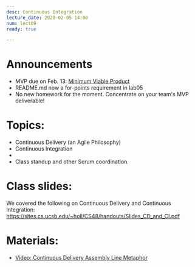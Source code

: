 ```yaml
---
desc: Continuous Integration
lecture_date: 2020-02-05 14:00
num: lect09
ready: true

---
```



# Announcements
* MVP due on Feb. 13: [Minimum Viable Product](https://en.wikipedia.org/wiki/Minimum_viable_product)
* README.md now a for-points requirement in lab05
* No new homework for the moment. Concentrate on your team's MVP deliverable! 


# Topics: 

* Continuous Delivery (an Agile Philosophy)
* Continuous Integration
* 
* Class standup and other Scrum coordination.


# Class slides: 
We covered the following on Continuous Delivery and Continuous Integration:
<https://sites.cs.ucsb.edu/~holl/CS48/handouts/Slides_CD_and_CI.pdf>


# Materials:
* [Video: Continuous Delivery Assembly Line Metaphor](http://www.youtube.com/watch?v=SIaVsG7m8n4)
	